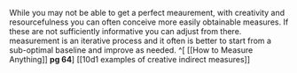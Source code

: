 While you may not be able to get a perfect meaurement, with creativity and resourcefulness you can often conceive more easily obtainable measures. If these are not sufficiently informative you can adjust from there. measurement is an iterative process and it often is better to start from a sub-optimal baseline and improve as needed. ^[ [[How to Measure Anything]] **pg 64**]
[[10d1 examples of creative indirect measures]]